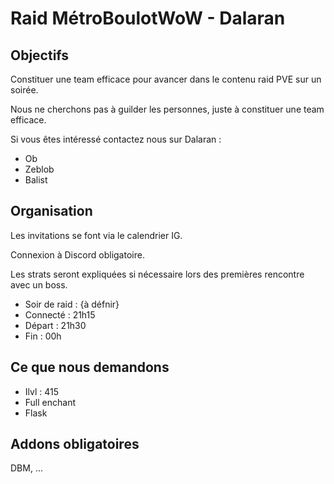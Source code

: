 # Raid MétroBoulotWoW - Dalaran

## Objectifs
Constituer une team efficace pour avancer dans le contenu raid PVE sur un soirée.

Nous ne cherchons pas à guilder les personnes, juste à constituer une team efficace.

Si vous êtes intéressé contactez nous sur Dalaran : 
* Ob
* Zeblob
* Balist

## Organisation
Les invitations se font via le calendrier IG.

Connexion à Discord obligatoire.

Les strats seront expliquées si nécessaire lors des premières rencontre avec un boss.

* Soir de raid : {à défnir}
* Connecté : 21h15
* Départ : 21h30
* Fin : 00h

## Ce que nous demandons
* Ilvl : 415
* Full enchant
* Flask

## Addons obligatoires
DBM, ...
